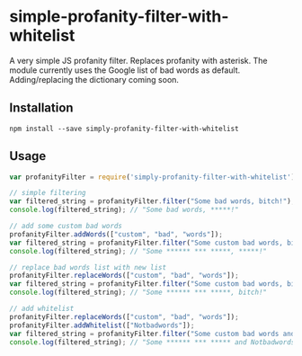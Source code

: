 # simple-profanity-filter-with-whitelist

A very simple JS profanity filter. Replaces profanity with asterisk. The module currently uses the Google list of bad words as default. Adding/replacing the dictionary coming soon.

## Installation

```
npm install --save simply-profanity-filter-with-whitelist
```

## Usage

```javascript
var profanityFilter = require('simply-profanity-filter-with-whitelist');

// simple filtering
var filtered_string = profanityFilter.filter("Some bad words, bitch!");
console.log(filtered_string); // "Some bad words, *****!"

// add some custom bad words
profanityFilter.addWords(["custom", "bad", "words"]);
var filtered_string = profanityFilter.filter("Some custom bad words, bitch!");
console.log(filtered_string); // "Some ****** *** *****, *****!"

// replace bad words list with new list
profanityFilter.replaceWords(["custom", "bad", "words"]);
var filtered_string = profanityFilter.filter("Some custom bad words, bitch!");
console.log(filtered_string); // "Some ****** *** *****, bitch!"

// add whitelist
profanityFilter.replaceWords(["custom", "bad", "words"]);
profanityFilter.addWhitelist(["Notbadwords"]);
var filtered_string = profanityFilter.filter("Some custom bad words and Notbadwords, bitch!");
console.log(filtered_string); // "Some ****** *** ***** and Notbadwords, bitch!"
```
